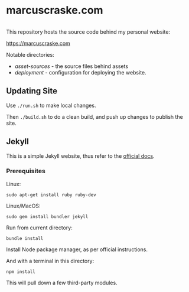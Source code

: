 # marcuscraske.com

<a href="LICENSE">
    <img src="https://img.shields.io/badge/license-MIT-blue.svg" alt="" />
</a>

This repository hosts the source code behind my personal website:

<https://marcuscraske.com>

Notable directories:
- *asset-sources* - the source files behind assets
- *deployment* - configuration for deploying the website.


## Updating Site
Use `./run.sh` to make local changes.

Then `./build.sh` to do a clean build, and push up changes to publish the site.


## Jekyll
This is a simple Jekyll website, thus refer to the
[official docs](https://jekyllrb.com/docs/).

### Prerequisites
Linux:

````
sudo apt-get install ruby ruby-dev
````

Linux/MacOS:
````
sudo gem install bundler jekyll
````

Run from current directory:

````
bundle install
````

Install Node package manager, as per official instructions.

And with a terminal in this directory:
````
npm install
````

This will pull down a few third-party modules.
